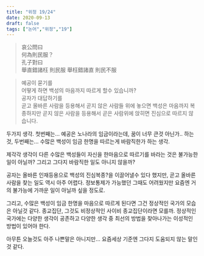 ```yaml
---
title: "위정 19/24"
date: 2020-09-13
draft: false
tags: ["논어","위정","19"]
---
```


> 哀公問曰 </br>
> 何為則民服？ </br>
> 孔子對曰 </br>
> 舉直錯諸枉 則民服 舉枉錯諸直 則民不服

> 예공이 묻기를 </br>
> 어떻게 하면 백성의 마음까지 따르게 할수 있습니까? </br>
> 공자가 대답하기를 </br>
> 곧고 올바른 사람을 등용해서 곧지 않은 사람들 위에 놓으면 백성은 마음까지 복종하지만
> 곧지 않은 사람을 등용해서 곧은 사람위에 앉히면 진심으로 따르지 않습니다.

두가지 생각.
첫번째는... 예공은 노나라의 임금이라는데, 꿈이 너무 큰것 아닌가.. 하는 것,
두번째는... 수많은 백성이 임금 한명을 따르는게 바람직한가 하는 생각.

제각각 생각이 다른 수많은 백성들이 자신을
한마음으로 따르기를 바라는 것은
불가능한 일이 아닐까? 그리고 그다지 바람직한 일도 아니지 않을까?

공자는 올바른 인재등용으로 백성의 진심복종?을 이끌어낼수 있다 했지만,
곧고 올바른 사람을 찾는 일도 역시 아주 어렵다.
정보통제가 가능했던 그때도 어려웠지만
요즘엔 거의 불가능에 가까운 일이 아닐까 싶을 정도로.

그리고, 수많은 백성이 임금 한명을 마음으로
따르게 된다면 그건 정상적인 국가의 모습은 아닐것 같다.
종교집단, 그것도 비정상적인 사이비 종교집단이라면 모를까.
정상적인 국가에는 다양한 생각이 공존하고 다양한 생각 중
최선의 방법을 찾아나가는 이성적인 방법이 있어야 한다.

아무튼 오늘것도 아주 나쁜말은 아니지만... 요즘세상 기준엔 그다지 도움되지 않는 말인것 같다.
